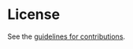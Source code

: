 # License

See the
[guidelines for contributions](https://github.com/kazuho/quic-services-for-streams/blob/main/CONTRIBUTING.md).
